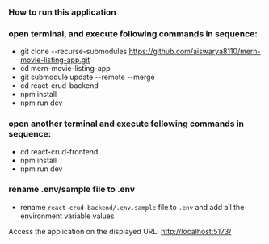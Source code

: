 ### How to run this application

### open terminal, and execute following commands in sequence:

- git clone --recurse-submodules https://github.com/aiswarya8110/mern-movie-listing-app.git
- cd mern-movie-listing-app
- git submodule update --remote --merge
- cd react-crud-backend
- npm install
- npm run dev

### open another terminal and execute following commands in sequence:

- cd react-crud-frontend
- npm install
- npm run dev


### rename .env/sample file to .env

- rename `react-crud-backend/.env.sample` file to `.env` and add all the environment variable values


Access the application on the displayed URL: [http://localhost:5173/](http://localhost:5173/)